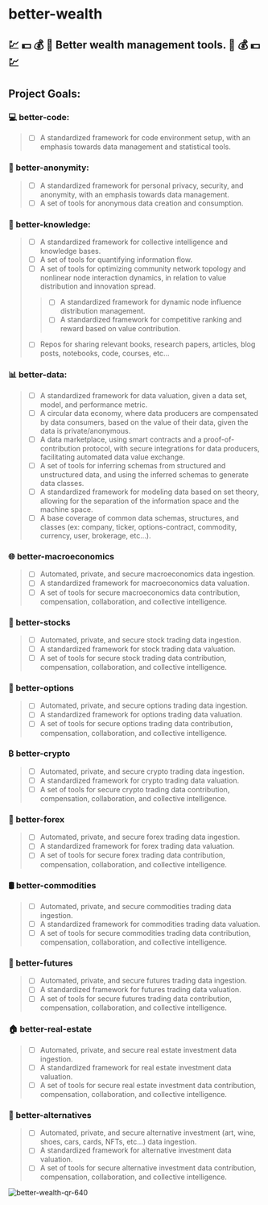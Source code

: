 # better-wealth
## 💹 💵 💰 🤑 Better wealth management tools. 🤑 💰 💵 💹
## Project Goals:
### 💻 better-code:
> - [ ] A standardized framework for code environment setup, with an emphasis towards data management and statistical tools.
### 🥸 better-anonymity:
> - [ ] A standardized framework for personal privacy, security, and anonymity, with an emphasis towards data management.
> - [ ] A set of tools for anonymous data creation and consumption.
### 🧠 better-knowledge:
> - [ ] A standardized framework for collective intelligence and knowledge bases.
> - [ ] A set of tools for quantifying information flow.
> - [ ] A set of tools for optimizing community network topology and nonlinear node interaction dynamics, in relation to value distribution and innovation spread.
> > - [ ] A standardized framework for dynamic node influence distribution management.
> > - [ ] A standardized framework for competitive ranking and reward based on value contribution.
> - [ ] Repos for sharing relevant books, research papers, articles, blog posts, notebooks, code, courses, etc...
### 📊 better-data:
> - [ ] A standardized framework for data valuation, given a data set, model, and performance metric.
> - [ ] A circular data economy, where data producers are compensated by data consumers, based on the value of their data, given the data is private/anonymous.
> - [ ] A data marketplace, using smart contracts and a proof-of-contribution protocol, with secure integrations for data producers, facilitating automated data value exchange.
> - [ ] A set of tools for inferring schemas from structured and unstructured data, and using the inferred schemas to generate data classes.
> - [ ] A standardized framework for modeling data based on set theory, allowing for the separation of the information space and the machine space.
> - [ ] A base coverage of common data schemas, structures, and classes (ex: company, ticker, options-contract, commodity, currency, user, brokerage, etc...).
### 🌐 better-macroeconomics 
> - [ ] Automated, private, and secure macroeconomics data ingestion.
> - [ ] A standardized framework for macroeconomics data valuation.
> - [ ] A set of tools for secure macroeconomics data contribution, compensation, collaboration, and collective intelligence.
### 🐂 better-stocks 
> - [ ] Automated, private, and secure stock trading data ingestion.
> - [ ] A standardized framework for stock trading data valuation.
> - [ ] A set of tools for secure stock trading data contribution, compensation, collaboration, and collective intelligence.
### 📑 better-options
> - [ ] Automated, private, and secure options trading data ingestion.
> - [ ] A standardized framework for options trading data valuation.
> - [ ] A set of tools for secure options trading data contribution, compensation, collaboration, and collective 
intelligence.
### ₿ better-crypto
> - [ ] Automated, private, and secure crypto trading data ingestion.
> - [ ] A standardized framework for crypto trading data valuation.
> - [ ] A set of tools for secure crypto trading data contribution, compensation, collaboration, and collective 
intelligence.
### 💱 better-forex
> - [ ] Automated, private, and secure forex trading data ingestion.
> - [ ] A standardized framework for forex trading data valuation.
> - [ ] A set of tools for secure forex trading data contribution, compensation, collaboration, and collective intelligence.
### 🛢 better-commodities
> - [ ] Automated, private, and secure commodities trading data ingestion.
> - [ ] A standardized framework for commodities trading data valuation.
> - [ ] A set of tools for secure commodities trading data contribution, compensation, collaboration, and collective intelligence.
### 🔮 better-futures
> - [ ] Automated, private, and secure futures trading data ingestion.
> - [ ] A standardized framework for futures trading data valuation.
> - [ ] A set of tools for secure futures trading data contribution, compensation, collaboration, and collective intelligence.
### 🏠 better-real-estate
> - [ ] Automated, private, and secure real estate investment data ingestion.
> - [ ] A standardized framework for real estate investment data valuation.
> - [ ] A set of tools for secure real estate investment data contribution, compensation, collaboration, and 
collective intelligence.
### 🎨 better-alternatives
> - [ ] Automated, private, and secure alternative investment (art, wine, shoes, cars, cards, NFTs, etc...) data ingestion.
> - [ ] A standardized framework for alternative investment data valuation.
> - [ ] A set of tools for secure alternative investment data contribution, compensation, collaboration, and collective intelligence.

![better-wealth-qr-640](https://user-images.githubusercontent.com/16747783/209033761-9f327856-c000-4f8c-aa33-ea6c6bbb741e.png)
